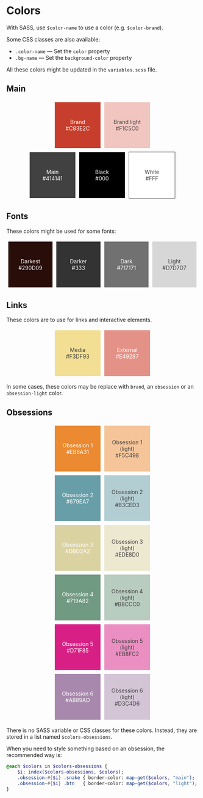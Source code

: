 # Colors

<style>
.container {
	display: -webkit-box;
	display: -webkit-flex;
	display: -ms-flexbox;
	display: flex;
	-webkit-box-align: center;
	-webkit-align-items: center;
	-ms-flex-align: center;
	align-items: center;
	-webkit-box-pack: center;
	-webkit-justify-content: center;
	-ms-flex-pack: center;
	justify-content: center;
}
.sample {
	display: -webkit-box;
	display: -webkit-flex;
	display: -ms-flexbox;
	display: flex;
	-webkit-box-align: center;
	-webkit-align-items: center;
	-ms-flex-align: center;
	align-items: center;
	-webkit-box-pack: center;
	-webkit-justify-content: center;
	-ms-flex-pack: center;
	justify-content: center;

	width:  110px;
	height: 110px;
	padding: 5px;
	margin: 5px;

	text-align: center;
	color: #FFF;
}
</style>

With SASS, use `$color-name` to use a color (e.g. `$color-brand`).

Some CSS classes are also available:

* `.color-name` — Set the `color` property
* `.bg-name` — Set the `background-color` property

All these colors might be updated in the `variables.scss` file.  

## Main

<div class="container">
	<div class="sample" style="background: #C83E2C">Brand<br/>#C83E2C</div>
	<div class="sample" style="background: #F1C5C0; color: #414141">Brand light<br/>#F1C5C0</div>
</div>
<div class="container">
	<div class="sample" style="background: #414141">Main<br/>#414141</div>
	<div class="sample" style="background: #000">Black<br/>#000</div>
	<div class="sample" style="background: #FFF; color: #414141; border: 1px solid #414141">White<br/>#FFF</div>
</div>

## Fonts

These colors might be used for some fonts:

<div class="container">
	<div class="sample" style="background: #290D09">Darkest<br/>#290D09</div>
	<div class="sample" style="background: #333">Darker<br/>#333</div>
	<div class="sample" style="background: #717171">Dark<br/>#717171</div>
	<div class="sample" style="background: #D7D7D7; color: #414141">Light<br/>#D7D7D7</div>
</div>

## Links

These colors are to use for links and interactive elements.

<div class="container">
	<div class="sample" style="background: #F3DF93; color: #414141">Media<br/>#F3DF93</div>
	<div class="sample" style="background: #E49287">External<br/>#E49287</div>
</div>

In some cases, these colors may be replace with `brand`, an `obsession` or an `obsession-light` color.

## Obsessions

<div class="container">
	<div class="sample" style="background: #EB8A31">Obsession 1<br/>#EB8A31</div>
	<div class="sample" style="background: #F5C498; color: #414141">Obsession 1 (light)<br/>#F5C498</div>
</div>
<div class="container">
	<div class="sample" style="background: #679EA7">Obsession 2<br/>#679EA7</div>
	<div class="sample" style="background: #B3CED3; color: #414141">Obsession 2 (light)<br/>#B3CED3</div>
</div>
<div class="container">
	<div class="sample" style="background: #DBD2A2">Obsession 3<br/>#DBD2A2</div>
	<div class="sample" style="background: #EDE8D0; color: #414141">Obsession 3 (light)<br/>#EDE8D0</div>
</div>
<div class="container">
	<div class="sample" style="background: #719A82">Obsession 4<br/>#719A82</div>
	<div class="sample" style="background: #B8CCC0; color: #414141">Obsession 4 (light)<br/>#B8CCC0</div>
</div>
<div class="container">
	<div class="sample" style="background: #D71F85">Obsession 5<br/>#D71F85</div>
	<div class="sample" style="background: #EB8FC2; color: #414141">Obsession 5 (light)<br/>#EB8FC2</div>
</div>
<div class="container">
	<div class="sample" style="background: #A889AD">Obsession 6<br/>#A889AD</div>
	<div class="sample" style="background: #D3C4D6; color: #414141">Obsession 6 (light)<br/>#D3C4D6</div>
</div>

There is no SASS variable or CSS classes for these colors. Instead, they are stored in a list named `$colors-obsessions`.

When you need to style something based on an obsession, the recommended way is:

```sass
@each $colors in $colors-obsessions {
	$i: index($colors-obsessions, $colors);
	.obsession-#{$i} .snake { border-color: map-get($colors, "main");  }
	.obsession-#{$i} .btn   { border-color: map-get($colors, "light"); }
}
```